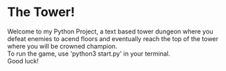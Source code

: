 # The Tower!
Welcome to my Python Project, a text based tower dungeon where you defeat enemies to acend floors and eventually reach the top of the tower where you will be crowned champion.
<br>To run the game, use 'python3 start.py' in your terminal.
<br>Good luck!
